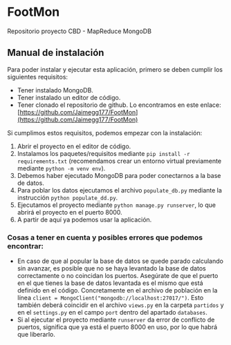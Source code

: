# FootMon
Repositorio proyecto CBD - MapReduce MongoDB

## Manual de instalación

Para poder instalar y ejecutar esta aplicación, primero se deben cumplir los siguientes requisitos:

- Tener instalado MongoDB.
- Tener instalado un editor de código.
- Tener clonado el repositorio de github. Lo encontramos en este enlace: [https://github.com/Jaimegg177/FootMon](https://github.com/Jaimegg177/FootMon)

Si cumplimos estos requisitos, podemos empezar con la instalación:

1. Abrir el proyecto en el editor de código.
2. Instalamos los paquetes/requisitos mediante `pip install -r requirements.txt` (recomendamos crear un entorno virtual previamente mediante `python -m venv env`).
3. Debemos haber ejecutado MongoDB para poder conectarnos a la base de datos.
4. Para poblar los datos ejecutamos el archivo `populate_db.py` mediante la instrucción `python populate_dd.py`.
5. Ejecutamos el proyecto mediante `python manage.py runserver`, lo que abrirá el proyecto en el puerto 8000.
6. A partir de aquí ya podemos usar la aplicación.

### Cosas a tener en cuenta y posibles errores que podemos encontrar:

- En caso de que al popular la base de datos se quede parado calculando sin avanzar, es posible que no se haya levantado la base de datos correctamente o no coincidan los puertos. Asegúrate de que el puerto en el que tienes la base de datos levantada es el mismo que está definido en el código. Concretamente en el archivo de población en la línea `client = MongoClient("mongodb://localhost:27017/")`. Esto también deberá coincidir en el archivo `views.py` en la carpeta `partidos` y en el `settings.py` en el campo `port` dentro del apartado `databases`.
- Si al ejecutar el proyecto mediante `runserver` da error de conflicto de puertos, significa que ya está el puerto 8000 en uso, por lo que habrá que liberarlo.
